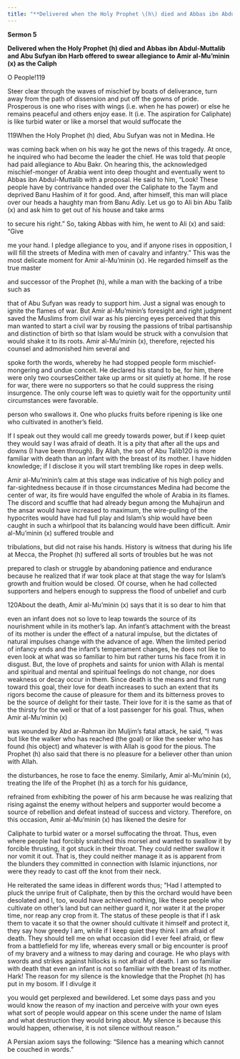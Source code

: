 ```yaml
---
title: "**Delivered when the Holy Prophet \(h\) died and Abbas ibn Abdul\-Muttalib and Abu Sufyan ibn Harb offered to swear allegiance to Amir al\-Mu’minin \(x\) as the Caliph**" 
---
```

**Sermon 5**

**Delivered when the Holy Prophet \(h\) died and Abbas ibn Abdul\-Muttalib and Abu Sufyan ibn Harb offered to swear allegiance to Amir al\-Mu’minin \(x\) as the Caliph**

O People\!119

Steer clear through the waves of mischief by boats of deliverance, turn away from the path of dissension and put off the gowns of pride\. Prosperous is one who rises with wings \(i\.e\. when he has power\) or else he remains peaceful and others enjoy ease\. It \(i\.e\. The aspiration for Caliphate\) is like turbid water or like a morsel that would suffocate the

119When the Holy Prophet \(h\) died, Abu Sufyan was not in Medina\. He

was coming back when on his way he got the news of this tragedy\. At once, he inquired who had become the leader the chief\. He was told that people had paid allegiance to Abu Bakr\. On hearing this, the acknowledged mischief\-monger of Arabia went into deep thought and eventually went to Abbas ibn Abdul\-Muttalib with a proposal\. He said to him, “Look\! These people have by contrivance handed over the Caliphate to the Taym and deprived Banu Hashim of it for good\. And, after himself, this man will place over our heads a haughty man from Banu Adiy\. Let us go to Ali bin Abu Talib \(x\) and ask him to get out of his house and take arms

to secure his right\.” So, taking Abbas with him, he went to Ali \(x\) and said: “Give

me your hand\. I pledge allegiance to you, and if anyone rises in opposition, I will fill the streets of Medina with men of cavalry and infantry\.” This was the most delicate moment for Amir al\-Mu’minin \(x\)\. He regarded himself as the true master

and successor of the Prophet \(h\), while a man with the backing of a tribe such as

that of Abu Sufyan was ready to support him\. Just a signal was enough to ignite the flames of war\. But Amir al\-Mu’minin’s foresight and right judgment saved the Muslims from civil war as his piercing eyes perceived that this man wanted to start a civil war by rousing the passions of tribal partisanship and distinction of birth so that Islam would be struck with a convulsion that would shake it to its roots\. Amir al\-Mu’minin \(x\), therefore, rejected his counsel and admonished him several and

spoke forth the words, whereby he had stopped people form mischief\-mongering and undue conceit\. He declared his stand to be, for him, there were only two coursesCeither take up arms or sit quietly at home\. If he rose for war, there were no supporters so that he could suppress the rising insurgence\. The only course left was to quietly wait for the opportunity until circumstances were favorable\.

<a id="page359"></a>person who swallows it\. One who plucks fruits before ripening is like one who cultivated in another’s field\.

If I speak out they would call me greedy towards power, but if I keep quiet they would say I was afraid of death\. It is a pity that after all the ups and downs \(I have been through\)\. By Allah, the son of Abu Talib120 is more familiar with death than an infant with the breast of its mother\. I have hidden knowledge; if I disclose it you will start trembling like ropes in deep wells\.

Amir al\-Mu’minin’s calm at this stage was indicative of his high policy and far\-sightedness because if in those circumstances Medina had become the center of war, its fire would have engulfed the whole of Arabia in its flames\. The discord and scuffle that had already begun among the Muhajirun and the ansar would have increased to maximum, the wire\-pulling of the hypocrites would have had full play and Islam’s ship would have been caught in such a whirlpool that its balancing would have been difficult\. Amir al\-Mu’minin \(x\) suffered trouble and

tribulations, but did not raise his hands\. History is witness that during his life at Mecca, the Prophet \(h\) suffered all sorts of troubles but he was not

prepared to clash or struggle by abandoning patience and endurance because he realized that if war took place at that stage the way for Islam’s growth and fruition would be closed\. Of course, when he had collected supporters and helpers enough to suppress the flood of unbelief and curb

120About the death, Amir al\-Mu’minin \(x\) says that it is so dear to him that

even an infant does not so love to leap towards the source of its nourishment while in its mother’s lap\. An infant’s attachment with the breast of its mother is under the effect of a natural impulse, but the dictates of natural impulses change with the advance of age\. When the limited period of infancy ends and the infant’s temperament changes, he does not like to even look at what was so familiar to him but rather turns his face from it in disgust\. But, the love of prophets and saints for union with Allah is mental and spiritual and mental and spiritual feelings do not change, nor does weakness or decay occur in them\. Since death is the means and first rung toward this goal, their love for death increases to such an extent that its rigors become the cause of pleasure for them and its bitterness proves to be the source of delight for their taste\. Their love for it is the same as that of the thirsty for the well or that of a lost passenger for his goal\. Thus, when Amir al\-Mu’minin \(x\)

was wounded by Abd ar\-Rahman ibn Muljim’s fatal attack, he said, “I was but like the walker who has reached \(the goal\) or like the seeker who has found \(his object\) and whatever is with Allah is good for the pious\. The Prophet \(h\) also said that there is no pleasure for a believer other than union with Allah\.

<a id="page360"></a>the disturbances, he rose to face the enemy\. Similarly, Amir al\-Mu’minin \(x\), treating the life of the Prophet \(h\) as a torch for his guidance,

refrained from exhibiting the power of his arm because he was realizing that rising against the enemy without helpers and supporter would become a source of rebellion and defeat instead of success and victory\. Therefore, on this occasion, Amir al\-Mu’minin \(x\) has likened the desire for

Caliphate to turbid water or a morsel suffocating the throat\. Thus, even where people had forcibly snatched this morsel and wanted to swallow it by forcible thrusting, it got stuck in their throat\. They could neither swallow it nor vomit it out\. That is, they could neither manage it as is apparent from the blunders they committed in connection with Islamic injunctions, nor were they ready to cast off the knot from their neck\.

He reiterated the same ideas in different words thus; “Had I attempted to pluck the unripe fruit of Caliphate, then by this the orchard would have been desolated and I, too, would have achieved nothing, like these people who cultivate on other’s land but can neither guard it, nor water it at the proper time, nor reap any crop from it\. The status of these people is that if I ask them to vacate it so that the owner should cultivate it himself and protect it, they say how greedy I am, while if I keep quiet they think I am afraid of death\. They should tell me on what occasion did I ever feel afraid, or flew from a battlefield for my life, whereas every small or big encounter is proof of my bravery and a witness to may daring and courage\. He who plays with swords and strikes against hillocks is not afraid of death\. I am so familiar with death that even an infant is not so familiar with the breast of its mother\. Hark\! The reason for my silence is the knowledge that the Prophet \(h\) has put in my bosom\. If I divulge it

you would get perplexed and bewildered\. Let some days pass and you would know the reason of my inaction and perceive with your own eyes what sort of people would appear on this scene under the name of Islam and what destruction they would bring about\. My silence is because this would happen, otherwise, it is not silence without reason\.”

A Persian axiom says the following: “Silence has a meaning which cannot be couched in words\.”

<a id="page361"></a>

